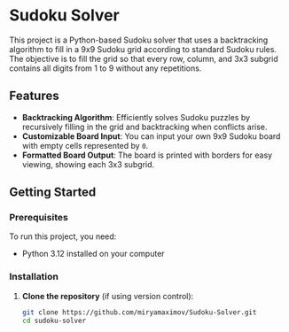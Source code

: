 # Sudoku Solver

This project is a Python-based Sudoku solver that uses a backtracking algorithm to fill in a 9x9 Sudoku grid according to standard Sudoku rules. The objective is to fill the grid so that every row, column, and 3x3 subgrid contains all digits from 1 to 9 without any repetitions.

## Features

- **Backtracking Algorithm**: Efficiently solves Sudoku puzzles by recursively filling in the grid and backtracking when conflicts arise.
- **Customizable Board Input**: You can input your own 9x9 Sudoku board with empty cells represented by `0`.
- **Formatted Board Output**: The board is printed with borders for easy viewing, showing each 3x3 subgrid.

## Getting Started

### Prerequisites

To run this project, you need:
- Python 3.12 installed on your computer

### Installation

1. **Clone the repository** (if using version control):

   ```bash
   git clone https://github.com/miryamaximov/Sudoku-Solver.git
   cd sudoku-solver
